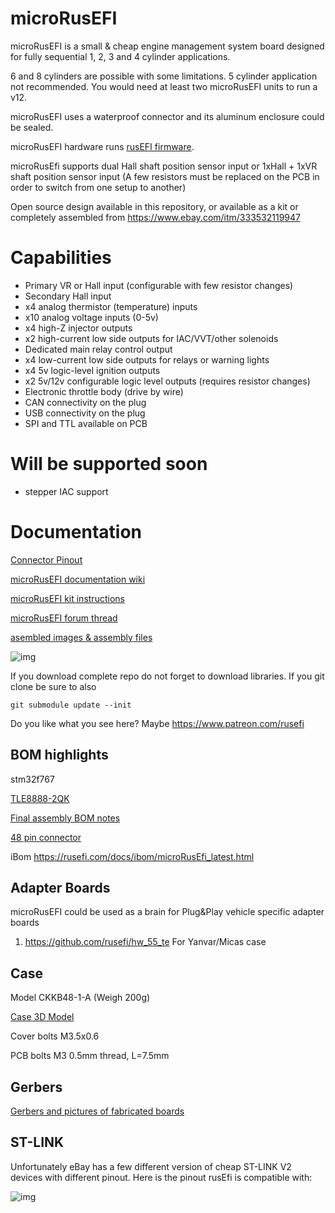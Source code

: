 # microRusEFI

microRusEFI is a small & cheap engine management system board designed for fully sequential 1, 2, 3 and 4 cylinder applications.

6 and 8 cylinders are possible with some limitations. 5 cylinder application not recommended. You would need at least two microRusEFI units to run a v12.

microRusEFI uses a waterproof connector and its aluminum enclosure could be sealed. 

microRusEFI hardware runs [rusEFI firmware](https://github.com/rusefi/rusefi).

microRusEfi supports dual Hall shaft position sensor input or 1xHall + 1xVR shaft position sensor input
(A few resistors must be replaced on the PCB in order to switch from one setup to another)

Open source design available in this repository,
or available as a kit or completely assembled from https://www.ebay.com/itm/333532119947

# Capabilities
* Primary VR or Hall input (configurable with few resistor changes)
* Secondary Hall input
* x4 analog thermistor (temperature) inputs
* x10 analog voltage inputs (0-5v)
* x4 high-Z injector outputs
* x2 high-current low side outputs for IAC/VVT/other solenoids
* Dedicated main relay control output 
* x4 low-current low side outputs for relays or warning lights 
* x4 5v logic-level ignition outputs
* x2 5v/12v configurable logic level outputs (requires resistor changes)
* Electronic throttle body (drive by wire)
* CAN connectivity on the plug
* USB connectivity on the plug 
* SPI and TTL available on PCB

# Will be supported soon
* stepper IAC support



# Documentation

[Connector Pinout](https://github.com/rusefi/rusefi/wiki/Hardware-microRusEfi-wiring)

[microRusEFI documentation wiki](https://github.com/rusefi/rusefi/wiki/Hardware-microRusEfi)

[microRusEFI kit instructions](https://github.com/rusefi/rusefi/wiki/Hardware-microRusEfi-kit-instructions)

[microRusEFI forum thread](https://rusefi.com/forum/viewtopic.php?f=4&t=1538)

[asembled images & assembly files](gerbers)


![img](microRusEfi.jpg)

If you download complete repo do not forget to download libraries. If you git clone be sure to also

`git submodule update --init`

Do you like what you see here? Maybe https://www.patreon.com/rusefi

## BOM highlights

stm32f767

[TLE8888-2QK](https://www.infineon.com/dgdl/Infineon-Infineon-TLE8888QK-DS-v01_02-EN.pdf?fileId=5546d4624f205c9a014f402ebd1c6095)

[Final assembly BOM notes](https://github.com/rusefi/hw_microRusEfi/blob/master/gerbers/rusEFI-Micro_R0.4.x-not-pre-assembled.md)

[48 pin connector](https://github.com/rusefi/rusefi/wiki/Hardware-microRusEfi-connectors)


iBom https://rusefi.com/docs/ibom/microRusEfi_latest.html

## Adapter Boards

microRusEFI could be used as a brain for Plug&Play vehicle specific adapter boards

1) https://github.com/rusefi/hw_55_te For Yanvar/Micas case

## Case

Model CKKB48-1-A (Weigh 200g)

[Case 3D Model](https://cad.onshape.com/documents/cce953328a88b521d5673ac5/w/e2d3a78cfb432482f5aac9ea/e/2eb39a31ab72390c6384f68c)

Cover bolts M3.5x0.6

PCB bolts M3 0.5mm thread, L=7.5mm

## Gerbers

[Gerbers and pictures of fabricated boards](gerbers)


## ST-LINK

Unfortunately eBay has a few different version of cheap ST-LINK V2 devices with different pinout. Here is the pinout rusEfi is compatible with:

![img](compatible_ST-LINK_V2.jpg)
